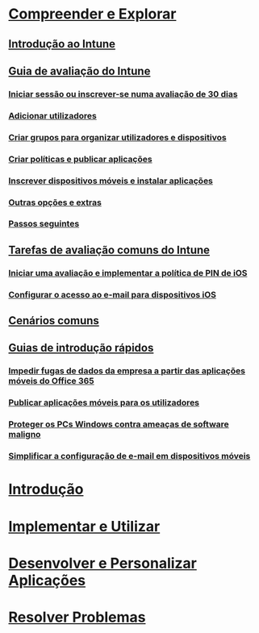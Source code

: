# [Compreender e Explorar](introduction-to-microsoft-intune.md)
## [Introdução ao Intune](introduction-to-microsoft-intune.md)
## [Guia de avaliação do Intune](get-started-with-a-30-day-trial-of-microsoft-intune.md)
### [Iniciar sessão ou inscrever-se numa avaliação de 30 dias](get-started-with-a-30-day-trial-of-microsoft-intune-step-1.md)
### [Adicionar utilizadores](get-started-with-a-30-day-trial-of-microsoft-intune-step-2.md)
### [Criar grupos para organizar utilizadores e dispositivos](get-started-with-a-30-day-trial-of-microsoft-intune-step-3.md)
### [Criar políticas e publicar aplicações](get-started-with-a-30-day-trial-of-microsoft-intune-step-4.md)
### [Inscrever dispositivos móveis e instalar aplicações](get-started-with-a-30-day-trial-of-microsoft-intune-step-5.md)
### [Outras opções e extras](get-started-with-a-30-day-trial-of-microsoft-intune-step-6.md)
### [Passos seguintes](get-started-with-a-30-day-trial-of-microsoft-intune-step-7.md)
## [Tarefas de avaliação comuns do Intune](common-microsoft-intune-evaluation-tasks.md)
### [Iniciar uma avaliação e implementar a política de PIN de iOS](start-a-microsoft-intune-trial-and-deploy-ios-pin-policy.md)
### [Configurar o acesso ao e-mail para dispositivos iOS](set-up-email-access-for-ios-devices-using-microsoft-intune.md)
## [Cenários comuns](common-ways-to-use-intune.md)
## [Guias de introdução rápidos](prevent-company-data-leaks-from-Office-365-mobile-apps.md)
### [Impedir fugas de dados da empresa a partir das aplicações móveis do Office 365](prevent-company-data-leaks-from-Office-365-mobile-apps.md)
### [Publicar aplicações móveis para os utilizadores](publish-mobile-apps-to-users.md)
### [Proteger os PCs Windows contra ameaças de software maligno](protect-pcs-against-malware-threats.md)
### [Simplificar a configuração de e-mail em dispositivos móveis](simplify-email-configuration-on-mobile-devices.md)

# [Introdução](/intune/get-started/what-to-know-before-you-start-microsoft-intune)
<!-- # [Plan and Design](/intune/plan-design/ways-to-do-enterprise-mobility) -->
# [Implementar e Utilizar](/intune/deploy-use/overview-of-device-and-app-lifecycles-in-microsoft-intune)
# [Desenvolver e Personalizar Aplicações](/intune/develop/intune-app-sdk)
# [Resolver Problemas](/intune/troubleshoot/general-troubleshooting-tips-for-microsoft-intune)


<!--HONumber=Jul16_HO4-->


